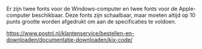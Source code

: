 Er zijn twee fonts voor de Windows-computer en twee fonts voor de Apple-computer beschikbaar. Deze fonts zijn schaalbaar, maar moeten altijd op 10 punts grootte worden afgedrukt om aan de specificaties te voldoen. 

https://www.postnl.nl/klantenservice/bestellen-en-downloaden/documentatie-downloaden/kix-code/

